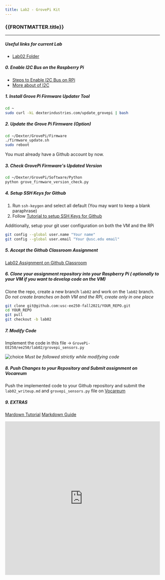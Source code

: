 ```yaml
---
title: Lab2 - GrovePi Kit
---
```



### {{FRONTMATTER.title}}
---

##### Useful links for current Lab

- [Lab02 Folder](https://drive.google.com/drive/folders/1KZFDQIDeMj5s57xFg5pmpZP-GC1JIIEr)


##### 0. Enable I2C Bus on the Raspberry Pi

- [Steps to Enable I2C Bus on RPi](https://www.raspberrypi-spy.co.uk/2014/11/enabling-the-i2c-interface-on-the-raspberry-pi)
- [More about of I2C](https://en.wikipedia.org/wiki/I%C2%B2C#Design)


##### 1. Install Grove Pi Firmware Updater Tool 
```bash
cd ~
sudo curl -kL dexterindustries.com/update_grovepi | bash

```


##### 2. Update the Grove Pi Firmware (Option)
```bash
cd ~/Dexter/GrovePi/Firmware
./firmware_update.sh 
sudo reboot 
```

You must already have a Github account by now.


##### 3. Check GrovePi Firmware's Updated Version
```bash
cd ~/Dexter/GrovePi/Software/Python
python grove_firmware_version_check.py
```

##### 4. Setup SSH Keys for Github
1. Run `ssh-keygen` and select all default (You may want to keep a blank paraphrase)
2. Follow [Tutorial to setup SSH Keys for Github](https://docs.github.com/en/github/authenticating-to-github/adding-a-new-ssh-key-to-your-github-account)


Additionally, setup your git user configuration on both the VM and the RPi
```bash
git config --global user.name "Your name"
git config --global user.email "Your @usc.edu email"
```

##### 5. Accept the Github Classroom Assignment
[Lab02 Assignment on Github Classroom](https://classroom.github.com/a/NRxlmTeA)


##### 6. Clone your assignment repository into your Raspberry Pi ( optionally to your VM if you want to develop code on the VM)

Clone the repo, create a new branch `lab02` and work on the `lab02` branch.
*Do not create branches on both VM and the RPi, create only in one place*

```bash
git clone git@github.com:usc-ee250-fall2021/YOUR_REPO.git
cd YOUR_REPO
git pull
git checkout -b lab02 
```

##### 7. Modify Code
Implement the code in this file  -> `GrovePi-EE250/ee250/lab02/grovepi_sensors.py`

![choice](https://external-preview.redd.it/5o3MgC1NEDpIiuAh_epHTNWN924i-7kRvYSQYojBdMI.jpg?auto=webp&s=6b7ea2a73b4a3ab1a93340823c0cd3424b509b11)
*Must be followed strictly while modifying code*

##### 8. Push Changes to your Repository and Submit assignment on Vocareum

Push the implemented code to your Github repository and submit the `lab02_writeup.md` and `grovepi_sensors.py` file on [Vocareum](https://www.vocareum.com)

##### 9. EXTRAS
[Mardown Tutorial](https://www.markdowntutorial.com)
[Markdown Guide](https://www.markdownguide.org/basic-syntax/)
<iframe width="100%" height=500" src="https://www.youtube.com/embed/6A5EpqqDOdk" frameborder="0" allow="accelerometer; autoplay; clipboard-write; encrypted-media; gyroscope; picture-in-picture" allowfullscreen></iframe> 
